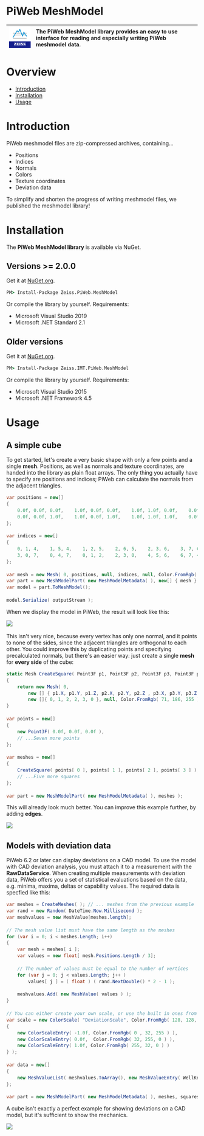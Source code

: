 # PiWeb MeshModel

| ![Zeiss IQS Logo](gfx/logo_128x128.png) | The **PiWeb MeshModel library** provides an easy to use interface for reading and especially writing PiWeb meshmodel data. |
|-|:-|
# Overview

- [Introduction](#introduction)
- [Installation](#installation)
- [Usage](#usage)

<a id="markdown-introduction" name="introduction"></a>
# Introduction

PiWeb meshmodel files are zip-compressed archives, containing...

* Positions
* Indices
* Normals
* Colors
* Texture coordinates
* Deviation data

To simplify and shorten the progress of writing meshmodel files, we published the meshmodel library!

<a id="markdown-installation" name="installation"></a>
# Installation

The **PiWeb MeshModel library** is available via NuGet.

## Versions >= 2.0.0

Get it at [NuGet.org](https://www.nuget.org/packages/Zeiss.PiWeb.MeshModel/).

```cmd
PM> Install-Package Zeiss.PiWeb.MeshModel
```

Or compile the library by yourself. Requirements:

* Microsoft Visual Studio 2019
* Microsoft .NET Standard 2.1

## Older versions

Get it at [NuGet.org](https://www.nuget.org/packages/Zeiss.IMT.PiWeb.MeshModel/).

```cmd
PM> Install-Package Zeiss.IMT.PiWeb.MeshModel
```

Or compile the library by yourself. Requirements:

* Microsoft Visual Studio 2015
* Microsoft .NET Framework 4.5


<a id="markdown-usage" name="usage"></a>
# Usage

<a id="markdown-1-a-simple-cube" name="1-a-simple-cube"></a>
## A simple cube

To get started, let's create a very basic shape with only a few points and a single **mesh**. Positions, as well as normals and texture coordinates, are handed into the library as plain float arrays. The only thing you actually have to specify are positions and indices; PiWeb can calculate the normals from the adjacent triangles.

```csharp
var positions = new[]
{
    0.0f, 0.0f, 0.0f,    1.0f, 0.0f, 0.0f,    1.0f, 1.0f, 0.0f,    0.0f, 1.0f, 0.0f,
    0.0f, 0.0f, 1.0f,    1.0f, 0.0f, 1.0f,    1.0f, 1.0f, 1.0f,    0.0f, 1.0f, 1.0f
};

var indices = new[]
{
    0, 1, 4,    1, 5, 4,    1, 2, 5,    2, 6, 5,    2, 3, 6,    3, 7, 6,
    3, 0, 7,    0, 4, 7,    0, 1, 2,    2, 3, 0,    4, 5, 6,    6, 7, 4
};

var mesh = new Mesh( 0, positions, null, indices, null, Color.FromRgb( 71, 186, 255 ) );
var part = new MeshModelPart( new MeshModelMetadata( ), new[] { mesh } );
var model = part.ToMeshModel();

model.Serialize( outputStream );
```

When we display the model in PiWeb, the result will look like this:

<img style="width:100px;" src="gfx/CubeSingleMesh.png" >

This isn't very nice, because every vertex has only one normal, and it points to none of the sides, since the adjacent triangles are orthogonal to each other. You could improve this by duplicating points and specifying precalculated normals, but there's an easier way: just create a single **mesh** for **every side** of the cube:

```csharp
static Mesh CreateSquare( Point3F p1, Point3F p2, Point3F p3, Point3F p4)
{   
    return new Mesh( 0, 
        new [] { p1.X, p1.Y, p1.Z, p2.X, p2.Y, p2.Z , p3.X, p3.Y, p3.Z , p4.X, p4.Y, p4.Z }, null, 
        new []{ 0, 1, 2, 2, 3, 0 }, null, Color.FromRgb( 71, 186, 255 ) );
}

var points = new[]
{
    new Point3F( 0.0f, 0.0f, 0.0f ),
    // ...Seven more points
};

var meshes = new[]
{
    CreateSquare( points[ 0 ], points[ 1 ], points[ 2 ], points[ 3 ] ),
    // ...Five more squares
};

var part = new MeshModelPart( new MeshModelMetadata( ), meshes ); 
```

This will already look much better. You can improve this example further, by adding **edges**.

<img style="width:100px;" src="gfx/CubeMultiMesh.png" >

## Models with deviation data

PiWeb 6.2 or later can display deviations on a CAD model. To use the model with CAD deviation analysis, you must attach it to a measurement with the **RawDataService**. When creating multiple measurements
with deviation data, PiWeb offers you a set of statistical evaluations based on the data, e.g. minima, maxima, deltas or capability values. The required data is specfied like this:

```csharp
var meshes = CreateMeshes( ); // ... meshes from the previous example
var rand = new Random( DateTime.Now.Millisecond );
var meshvalues = new MeshValue[meshes.length];

// The mesh value list must have the same length as the meshes
for (var i = 0; i < meshes.Length; i++)
{
    var mesh = meshes[ i ];
    var values = new float[ mesh.Positions.Length / 3];
        
    // The number of values must be equal to the number of vertices  
    for (var j = 0; j < values.Length; j++ )
        values[ j ] = ( float ) ( rand.NextDouble() * 2 - 1 );

    meshvalues.Add( new MeshValue( values ) );
}

// You can either create your own scale, or use the built in ones from PiWeb.
var scale = new ColorScale( "DeviationScale", Color.FromRgb( 128, 128, 128 ), new[]
{
    new ColorScaleEntry( -1.0f, Color.FromRgb( 0 , 32, 255 ) ),
    new ColorScaleEntry( 0.0f,  Color.FromRgb( 32, 255, 0 ) ),
    new ColorScaleEntry( 1.0f, Color.FromRgb( 255, 32, 0 ) )
} );

var data = new[]
{
    new MeshValueList( meshvalues.ToArray(), new MeshValueEntry( WellKnownDataTypes.Deviation, "deviations.dat", scale ))
};

var part = new MeshModelPart( new MeshModelMetadata( ), meshes, squares.Select(s => s.Edge), data );
```

A cube isn't exactly a perfect example for showing deviations on a CAD model, but it's sufficient to show the mechanics. 

<img style="width:100px;" src="gfx/CubeWithDeviations.png" >
